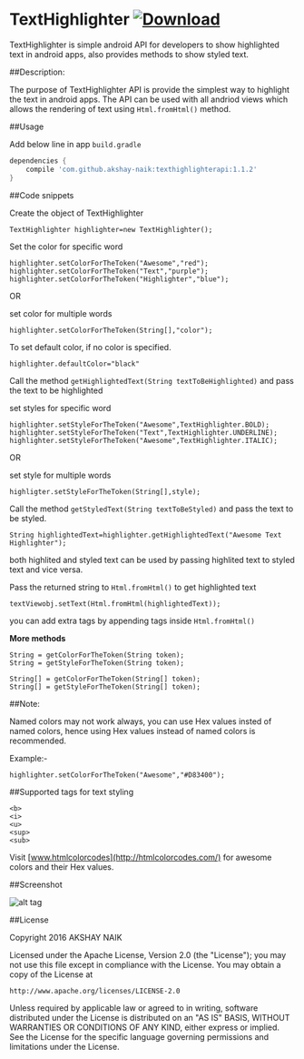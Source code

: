 # TextHighlighter [ ![Download](https://api.bintray.com/packages/akshaynaik/maven/texthighlighterapi/images/download.svg) ](https://bintray.com/akshaynaik/maven/texthighlighterapi/_latestVersion)

TextHighlighter is simple android API for developers to show highlighted text in android apps, also provides methods to show styled text.

##Description:

The purpose of TextHighlighter API is provide the simplest way to highlight the text in android apps.
The API can be used with all andriod views which allows the rendering of text using ```Html.fromHtml()``` method.

##Usage

Add below line in app ```build.gradle```
 
```gradle
dependencies {
	compile 'com.github.akshay-naik:texthighlighterapi:1.1.2'
}
```

##Code snippets

Create the object of TextHighlighter

```TextHighlighter highlighter=new TextHighlighter();```

Set the color for specific word

```
highlighter.setColorForTheToken("Awesome","red");
highlighter.setColorForTheToken("Text","purple");
highlighter.setColorForTheToken("Highlighter","blue");

```
OR

set color for multiple words
```
highlighter.setColorForTheToken(String[],"color");
```
To set default color, if no color is specified.

```
highlighter.defaultColor="black" 
```

Call the method ```getHighlightedText(String textToBeHighlighted)``` and pass the text to be highlighted

set styles for specific word

```
highlighter.setStyleForTheToken("Awesome",TextHighlighter.BOLD);
highlighter.setStyleForTheToken("Text",TextHighlighter.UNDERLINE);
highlighter.setStyleForTheToken("Awesome",TextHighlighter.ITALIC);

```

OR

set style for multiple words

```
highligter.setStyleForTheToken(String[],style);
```

Call the method ```getStyledText(String textToBeStyled)``` and pass the text to be styled.

```
String highlightedText=highlighter.getHighlightedText("Awesome Text Highlighter");
```

both highlited and styled text can be used by passing highlited text to styled text and vice versa.


Pass the returned string to ```Html.fromHtml()``` to get highlighted text

``` textViewobj.setText(Html.fromHtml(highlightedText)); ```

you can add extra tags by appending tags inside ```Html.fromHtml()``` 

**More methods**

```
String = getColorForTheToken(String token);
String = getStyleForTheToken(String token);

String[] = getColorForTheToken(String[] token);
String[] = getStyleForTheToken(String[] token);
```


##Note:

Named colors may not work always, you can use Hex values insted of named colors, hence using Hex values instead of named colors is recommended.


Example:-

```highlighter.setColorForTheToken("Awesome","#D83400"); ```

##Supported tags for text styling

 ```
 <b>
 <i>
 <u>
 <sup>
 <sub>
 ```


Visit [www.htmlcolorcodes](http://htmlcolorcodes.com/) for awesome colors and their Hex values. 


##Screenshot


![alt tag](https://raw.githubusercontent.com/akshay-naik/TextHighlighter/master/screenshot.png)



##License

Copyright 2016 AKSHAY NAIK

Licensed under the Apache License, Version 2.0 (the "License");
you may not use this file except in compliance with the License.
You may obtain a copy of the License at

    http://www.apache.org/licenses/LICENSE-2.0

Unless required by applicable law or agreed to in writing, software
distributed under the License is distributed on an "AS IS" BASIS,
WITHOUT WARRANTIES OR CONDITIONS OF ANY KIND, either express or implied.
See the License for the specific language governing permissions and
limitations under the License.





